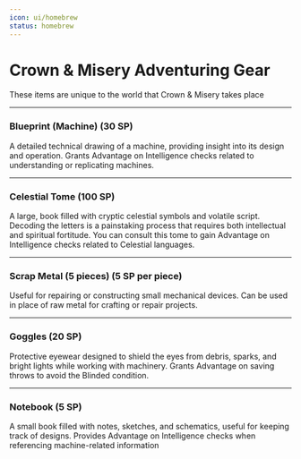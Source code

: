 ```yaml
---
icon: ui/homebrew
status: homebrew
---
```


# Crown & Misery Adventuring Gear

These items are unique to the world that Crown & Misery takes place

---

### Blueprint (Machine) (30 SP)

A detailed technical drawing of a machine, providing insight into its design and operation. Grants Advantage on Intelligence checks related to understanding or replicating machines.

---

### Celestial Tome (100 SP)

A large, book filled with cryptic celestial symbols and volatile script. Decoding the letters is a painstaking process that requires both intellectual and spiritual fortitude. You can consult this tome to gain Advantage on Intelligence checks related to Celestial languages.

---

### Scrap Metal (5 pieces) (5 SP per piece)

Useful for repairing or constructing small mechanical devices. Can be used in place of raw metal for crafting or repair projects.

---

### Goggles (20 SP)

Protective eyewear designed to shield the eyes from debris, sparks, and bright lights while working with machinery. Grants Advantage on saving throws to avoid the Blinded condition.

---

### Notebook (5 SP)

A small book filled with notes, sketches, and schematics, useful for keeping track of designs. Provides Advantage on Intelligence checks when referencing machine-related information

